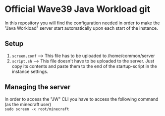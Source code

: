# Official Wave39 Java Workload git
In this repository you will find the configuration needed in order to make the "Java Workload" server start automatically upon each start of the instance.

## Setup
1. ```screem.conf```
  --> This file has to be uploaded to /home/common/server
2. ```script.sh```
  --> This file doesn't have to be uploaded to the server. Just copy its contents and paste them to the end of the startup-script in the instance settings.

## Managing the server

In order to access the "JW" CLI you have to access the following command (as the minecraft user)  
```sudo screen -x root/minecraft```
